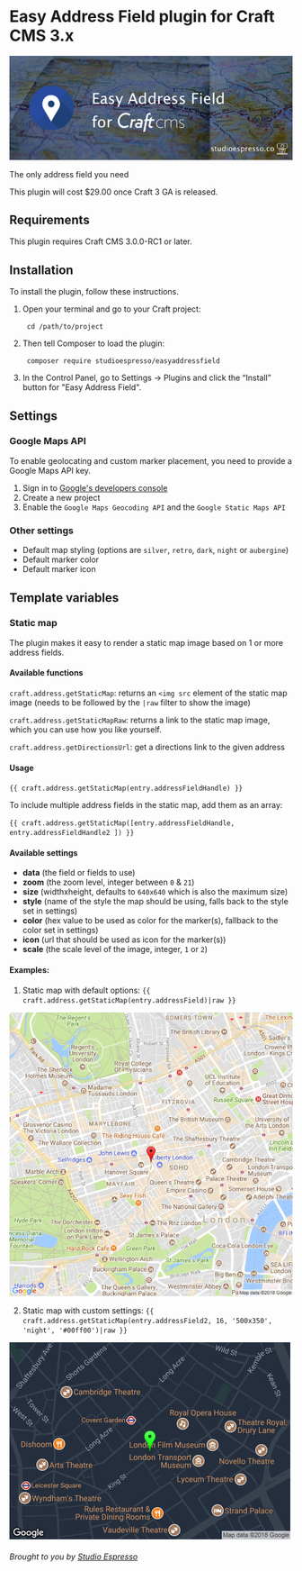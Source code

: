 # Easy Address Field plugin for Craft CMS 3.x

![Easy Address Field](/resources/banner.png?raw=true)


The only address field you need

This plugin will cost $29.00 once Craft 3 GA is released.

## Requirements

This plugin requires Craft CMS 3.0.0-RC1 or later.

## Installation

To install the plugin, follow these instructions.

1. Open your terminal and go to your Craft project:

        cd /path/to/project

2. Then tell Composer to load the plugin:

        composer require studioespresso/easyaddressfield

3. In the Control Panel, go to Settings → Plugins and click the “Install” button for "Easy Address Field".

## Settings

### Google Maps API
To enable geolocating and custom marker placement, you need to provide a Google Maps API key.
1) Sign in to [Google's developers console](http://console.developers.google.com/)
2) Create a new project
3) Enable the `Google Maps Geocoding API` and the `Google Static Maps API`

### Other settings
- Default map styling (options are `silver`, `retro`, `dark`, `night` or `aubergine`)
- Default marker color
- Default marker icon

## Template variables

### Static map

The plugin makes it easy to render a static map image based on 1 or more address fields.

#### Available functions

`craft.address.getStaticMap`: returns an `<img src` element of the static map image (needs to be followed by the `|raw` filter to show the image)

`craft.address.getStaticMapRaw`: returns a link to the static map image, which you can use how you like yourself.

`craft.address.getDirectionsUrl`: get a directions link to the given address

#### Usage

`{{ craft.address.getStaticMap(entry.addressFieldHandle) }}`

To include multiple address fields in the static map, add them as an array:

`{{ craft.address.getStaticMap([entry.addressFieldHandle, entry.addressFieldHandle2 ]) }}`

#### Available settings

- **data** (the field or fields to use)
- **zoom** (the zoom level, integer between `0` & `21`)
- **size** (widthxheight, defaults to `640x640` which is also the maximum size)
- **style** (name of the style the map should be using, falls back to the style set in settings)
- **color** (hex value to be used as color for the marker(s), fallback to the color set in settings)
- **icon** (url that should be used as icon for the marker(s))
- **scale** (the scale level of the image, integer, `1` or `2`)


#### Examples:

1) Static map with default options:
`{{ craft.address.getStaticMap(entry.addressField)|raw }}`

![Easy Address Field](/resources/default_static.png?raw=true)

2) Static map with custom settings:
`{{ craft.address.getStaticMap(entry.addressField2, 16, '500x350', 'night', '#00ff00')|raw }}`

![Easy Address Field](/resources/custom_static.png?raw=true)

###### Brought to you by [Studio Espresso](https://studioespresso.co)
